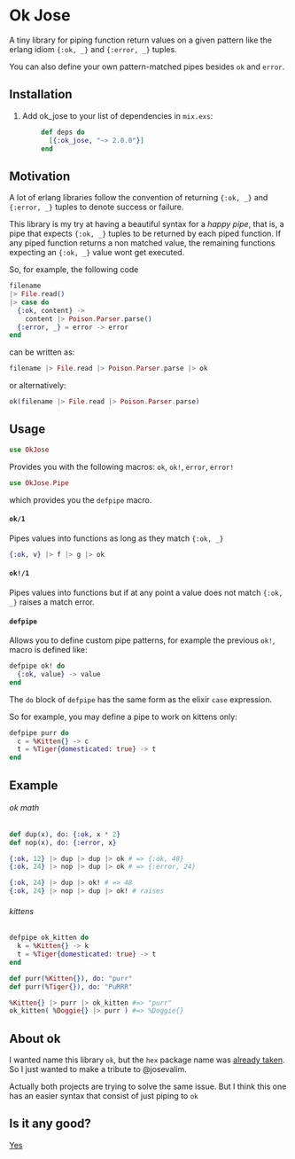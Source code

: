 # Ok Jose

A tiny library for piping function return
values on a given pattern like the erlang
idiom `{:ok, _}` and `{:error, _}` tuples.

You can also define your own pattern-matched
pipes besides `ok` and `error`.

## Installation

  1. Add ok_jose to your list of dependencies in `mix.exs`:

```elixir
        def deps do
          [{:ok_jose, "~> 2.0.0"}]
        end
```

## Motivation

A lot of erlang libraries follow the
convention of returning `{:ok, _}` and
`{:error, _}` tuples to denote success or failure.


This library is my try at having a beautiful syntax for a *happy pipe*, that is, a pipe that expects `{:ok, _}` tuples to be returned by each piped function.
If any piped function returns a non matched value, the remaining functions expecting an `{:ok, _}` value wont get executed.

So, for example, the following code

```elixir
filename
|> File.read()
|> case do
  {:ok, content} ->
    content |> Poison.Parser.parse()
  {:error, _} = error -> error
end
```

can be written as:

```elixir
filename |> File.read |> Poison.Parser.parse |> ok
```

or alternatively:

```elixir
ok(filename |> File.read |> Poison.Parser.parse)
```

## Usage

```elixir
use OkJose
```

Provides you with the following macros:
`ok`, `ok!`, `error`, `error!`


```elixir
use OkJose.Pipe
```

which provides you the `defpipe` macro.

#### `ok/1`

Pipes values into functions as long as they match `{:ok, _}`

```elixir
{:ok, v} |> f |> g |> ok
```

#### `ok!/1`

Pipes values into functions but if at any point a value
does not match `{:ok, _}` raises a match error.

#### `defpipe`

Allows you to define custom pipe patterns, for example
the previous `ok!`, macro is defined like:

```elixir
defpipe ok! do
  {:ok, value} -> value
end
```

The `do` block of `defpipe` has the same form as the elixir `case` expression.

So for example, you may define a pipe to work on kittens only:

```elixir
defpipe purr do
  c = %Kitten{} -> c
  t = %Tiger{domesticated: true} -> t
end
```

## Example


###### ok math
```elixir
def dup(x), do: {:ok, x * 2}
def nop(x), do: {:error, x}

{:ok, 12} |> dup |> dup |> ok # => {:ok, 48}
{:ok, 24} |> nop |> dup |> ok # => {:error, 24}

{:ok, 24} |> dup |> ok! # => 48
{:ok, 24} |> nop |> dup |> ok! # raises
```

###### kittens

```elixir
defpipe ok_kitten do
  k = %Kitten{} -> k
  t = %Tiger{domesticated: true} -> t
end

def purr(%Kitten{}), do: "purr"
def purr(%Tiger{}), do: "PuRRR"

%Kitten{} |> purr |> ok_kitten #=> "purr"
ok_kitten( %Doggie{} |> purr ) #=> %Doggie{}
```

## About ok

I wanted name this library `ok`, but the `hex`
package name was [already taken](https://hex.pm/packages/ok). So I just wanted to make a
tribute to @josevalim.

Actually both projects are trying to solve the
same issue. But I think this one has an easier
syntax that consist of just piping to `ok`


## Is it any good?

[Yes](https://news.ycombinator.com/item?id=3067434)

